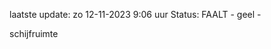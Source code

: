 laatste update: 
zo 12-11-2023  9:06   uur 
Status: FAALT - geel - 
<div class="service Y">schijfruimte</div>